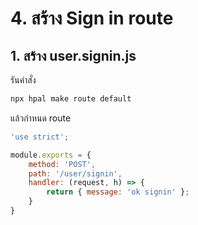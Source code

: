 # 4. สร้าง Sign in route 

## 1. สร้าง user.signin.js

รันคำสั่ง 

```bash
npx hpal make route default
```

แล้วกำหนด route 

```js
'use strict';

module.exports = {
    method: 'POST',
    path: '/user/signin',
    handler: (request, h) => {
        return { message: 'ok signin' };
    }
}
```
